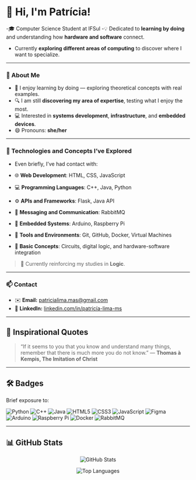 

<!--
**patriciaLMS/patriciaLMS** is a ✨ _special_ ✨ repository because its `README.md` (this file) appears on your GitHub profile.

Here are some ideas to get you started:

- 🔭 I’m currently working on ...
- 🌱 I’m currently learning ...
- 👯 I’m looking to collaborate on ...
- 🤔 I’m looking for help with ...
- 💬 Ask me about ...
- 📫 How to reach me: ...
- 😄 Pronouns: ...
- ⚡ Fun fact: ...
-->
<!--
**patriciaLMS/patriciaLMS** is a ✨ _special_ ✨ repository because its `README.md` (this file) appears on your GitHub profile.
-->

# 👋 Hi, I'm Patrícia!

-🎓 Computer Science Student at IFSul
-💡 Dedicated to **learning by doing** and understanding how **hardware and software** connect.  
- Currently **exploring different areas of computing** to discover where I want to specialize.

---

### 🧭 About Me

- 🚀 I enjoy learning by doing — exploring theoretical concepts with real examples.  
- 🔍 I am still **discovering my area of expertise**, testing what I enjoy the most.  
- 💻 Interested in **systems development**, **infrastructure**, and **embedded devices**.  
- 😄 Pronouns: **she/her**

---

### 🧩 Technologies and Concepts I’ve Explored

- Even briefly, I’ve had contact with:

- 🌐 **Web Development**: HTML, CSS, JavaScript  
- 💻 **Programming Languages**: C++, Java, Python  
- ⚙️ **APIs and Frameworks**: Flask, Java API  
- 🧠 **Messaging and Communication**: RabbitMQ  
- 🔌 **Embedded Systems**: Arduino, Raspberry Pi  
- 🧰 **Tools and Environments**: Git, GitHub, Docker, Virtual Machines  
- 🔋 **Basic Concepts**: Circuits, digital logic, and hardware-software integration

> 🌱 Currently reinforcing my studies in **Logic**.

---

### 📫 Contact

- ✉️ **Email:** patricialima.mas@gmail.com  
- 💼 **LinkedIn:** [linkedin.com/in/patricía-lima-ms](https://www.linkedin.com/in/patricía-lima-ms)

---

## 📖 Inspirational Quotes

> “If it seems to you that you know and understand many things, remember that there is much more you do not know.” — **Thomas à Kempis, The Imitation of Christ**

---

## 🛠️ Badges

Brief exposure to:

![Python](https://img.shields.io/badge/Python-blue?style=flat-square&logo=python&logoColor=white)
![C++](https://img.shields.io/badge/C++-blue?style=flat-square&logo=c%2B%2B&logoColor=white)
![Java](https://img.shields.io/badge/Java-red?style=flat-square&logo=java&logoColor=white)
![HTML5](https://img.shields.io/badge/HTML5-orange?style=flat-square&logo=html5&logoColor=white)
![CSS3](https://img.shields.io/badge/CSS3-blue?style=flat-square&logo=css3&logoColor=white)
![JavaScript](https://img.shields.io/badge/JavaScript-yellow?style=flat-square&logo=javascript&logoColor=black)
![Figma](https://img.shields.io/badge/Figma-pink?style=flat-square&logo=figma&logoColor=white)
![Arduino](https://img.shields.io/badge/Arduino-blue?style=flat-square&logo=arduino&logoColor=white)
![Raspberry Pi](https://img.shields.io/badge/Raspberry_Pi-red?style=flat-square&logo=raspberrypi&logoColor=white)
![Docker](https://img.shields.io/badge/Docker-2496ED?style=flat-square&logo=docker&logoColor=white)
![RabbitMQ](https://img.shields.io/badge/RabbitMQ-FF6600?style=flat-square&logo=rabbitmq&logoColor=white)

---

## 📊 GitHub Stats

<div align="center">

![GitHub Stats](https://github-readme-stats.vercel.app/api?username=patriciaLMS&show_icons=true&theme=radical)

![Top Languages](https://github-readme-stats.vercel.app/api/top-langs/?username=patriciaLMS&layout=compact&theme=radical)

</div>
